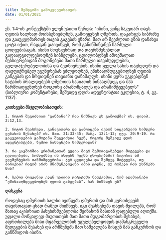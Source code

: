 ```yaml
---
title: შემდგომი გამოკვლევისათვის
date: 01/01/2021
---
```


ეს. 1:4-ის კონტექსტში ელენ უაითი წერდა: "ისინი, ვინც საკუთარ თავს ღვთის ხალხად მოიხსენიებდნენ, გამოეყვნენ ღმერთს, დაკარგეს სიბრძნე და გააუკუღმართეს თავის გაგების უნარი. მათ არ შეეძლოთ გზის დანახვა ცოტა იქით, რადგან დაივიწყეს, რომ განიწმინდნენ წარსული ცოდვებისაგან. ისინი მოუსვენრად და დაურწმუნებლად გადაადგილდებოდნენ სიბნელეში, ცდილობდნენ ამოეშალათ მეხსიერებიდან მოგონებები მათი წარსული თავისუფლების, გულდაჯერებულობისა და ბედნიერების. ისინი ყველა სახის თავხედურ და დაუფიქრებელ უგუნურებას ეძლეოდნენ, ეწინააღმდეგებოდნენ ღვთის განგებას და ზრდიდნენ თავიანთ დანაშაულს. ისინი ყურს უგდებდნენ სატანის ბრალდებებს ღმერთის ხასიათის წინააღმდეგ და მას წარმოადგენდნენ როგორც არამოწყალეს და არამიმტევებელს" (ბიბლიური კომენტარები, მეშვიდე დღის ადვენტისტთა ეკლესია, ტ. 4, გვ. 1137).

**კითხვები მსჯელობისათვის**:

`1. როგორ შეგიძლიათ "განბანა"? რას ნიშნავს ეს გამოთქმა? იხ. ფილიპ. 2:12,13.` 

`2. როგორ შეასრულა, განავითარა და გამოიყენა იესომ სიყვარულის სიმღერა ვენახის შესახებ? იხ. მათ. 21:33-45; მარკ. 12:1-12; ლუკ. 20:9-19. რა გაკვეთილების გამოტანა შეგვიძლია ჩვენ, როგორც მეშვიდე დღის ადვენტისტებს, ზემოთ ნახსენები სიმღერიდან?`

`3. რა კავშირშია ერთმანეთთან უფლის მიერ შემოთავაზებული მიტევება და ცვლილებები, რომლებსაც ის ახდენს ჩვენს ცხოვრებაში? როგორია ამ ელემენტების თანმიმდევრობა: ჯერ ცვლილება და შემდეგ მიტევება, თუ პირიქით? რატომ არის მნიშვნელოვანი იმის ცოდნა, თუ რომელი რას უსწრებს წინ?`

`4. ზემოთ მოყვანილ ელენ უაითის ციტატაში ნათქვამია, რომ ადამიანები "ეწინააღმდეგებოდნენ ღვთის განგებას". რას ნიშნავს ეს?`

**დასკვნა**

როდესაც ღმერთის ხალხი ივიწყებს ღმერთს და მის კურთხევებს თავისთავად ცხად რამედ მიიჩნევს, იგი შეახსენებს თავის შვილებს, რომ მათაც აკისრიათ პასუხისმგებლობა შეინახონ მასთან დადებული აღთქმა. უფალი მოწყალედ მიუთითებს მათ მათი მდგომარეობის შესახებ, აფრთხილებს მისი მფარველობის უგულებელყოფის დამანგრეველი შედეგების შესახებ და არწმუნებს მათ საშუალება მისცენ მას განკურნოს და განწმიდოს ისინი.